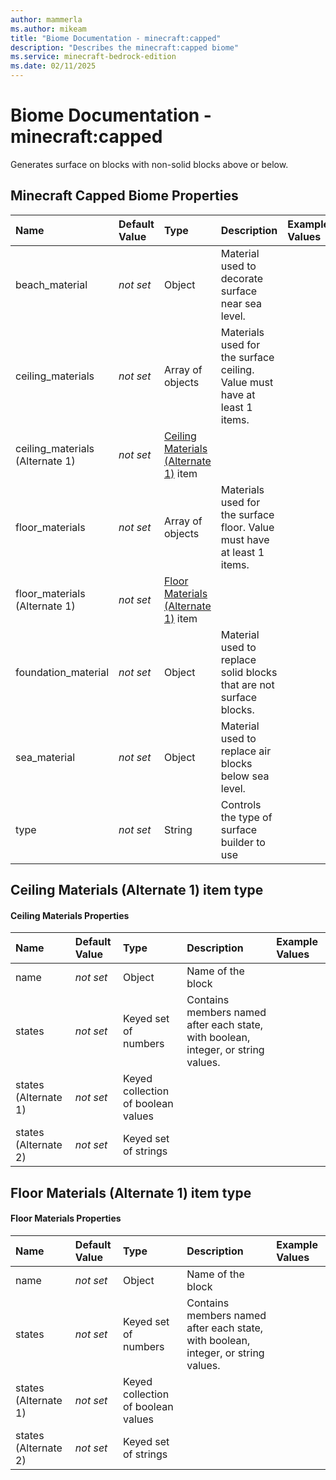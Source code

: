 ```yaml
---
author: mammerla
ms.author: mikeam
title: "Biome Documentation - minecraft:capped"
description: "Describes the minecraft:capped biome"
ms.service: minecraft-bedrock-edition
ms.date: 02/11/2025 
---
```


# Biome Documentation - minecraft:capped

Generates surface on blocks with non-solid blocks above or below.


## Minecraft Capped Biome Properties

|Name       |Default Value |Type |Description |Example Values |
|:----------|:-------------|:----|:-----------|:------------- |
| beach_material | *not set* | Object | Material used to decorate surface near sea level. |  | 
| ceiling_materials | *not set* | Array of objects | Materials used for the surface ceiling. Value must have at least 1 items. |  | 
| ceiling_materials (Alternate 1) | *not set* | [Ceiling Materials (Alternate 1)](#ceiling-materials-(alternate-1)-item-type) item |  |  | 
| floor_materials | *not set* | Array of objects | Materials used for the surface floor. Value must have at least 1 items. |  | 
| floor_materials (Alternate 1) | *not set* | [Floor Materials (Alternate 1)](#floor-materials-(alternate-1)-item-type) item |  |  | 
| foundation_material | *not set* | Object | Material used to replace solid blocks that are not surface blocks. |  | 
| sea_material | *not set* | Object | Material used to replace air blocks below sea level. |  | 
| type | *not set* | String | Controls the type of surface builder to use |  | 

## Ceiling Materials (Alternate 1) item type

#### Ceiling Materials Properties

|Name       |Default Value |Type |Description |Example Values |
|:----------|:-------------|:----|:-----------|:------------- |
| name | *not set* | Object | Name of the block |  | 
| states | *not set* | Keyed set of numbers | Contains members named after each state, with boolean, integer, or string values. |  | 
| states (Alternate 1) | *not set* | Keyed collection of boolean values |  |  | 
| states (Alternate 2) | *not set* | Keyed set of strings |  |  | 

## Floor Materials (Alternate 1) item type

#### Floor Materials Properties

|Name       |Default Value |Type |Description |Example Values |
|:----------|:-------------|:----|:-----------|:------------- |
| name | *not set* | Object | Name of the block |  | 
| states | *not set* | Keyed set of numbers | Contains members named after each state, with boolean, integer, or string values. |  | 
| states (Alternate 1) | *not set* | Keyed collection of boolean values |  |  | 
| states (Alternate 2) | *not set* | Keyed set of strings |  |  | 